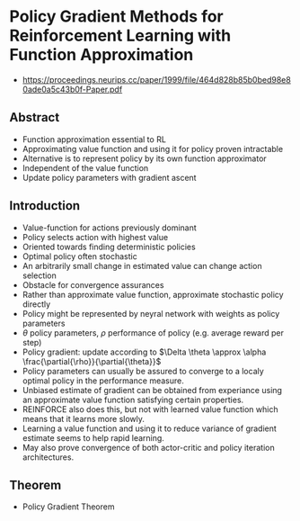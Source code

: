 # Policy Gradient Methods for Reinforcement Learning with Function Approximation

- https://proceedings.neurips.cc/paper/1999/file/464d828b85b0bed98e80ade0a5c43b0f-Paper.pdf

## Abstract

- Function approximation essential to RL
- Approximating value function and using it for policy proven intractable
- Alternative is to represent policy by its own function approximator
- Independent of the value function
- Update policy parameters with gradient ascent

## Introduction

- Value-function for actions previously dominant
- Policy selects action with highest value
- Oriented towards finding deterministic policies
- Optimal policy often stochastic
- An arbitrarily small change in estimated value can change action selection
- Obstacle for convergence assurances
- Rather than approximate value function, approximate stochastic policy directly
- Policy might be represented by neyral network with weights as policy parameters
- $\theta$ policy parameters, $\rho$ performance of policy (e.g. average reward per step)
- Policy gradient: update according to $\Delta \theta \approx \alpha \frac{\partial{\rho}}{\partial{\theta}}$
- Policy parameters can usually be assured to converge to a localy optimal policy in the performance measure.
- Unbiased estimate of gradient can be obtained from experiance using an approximate value function satisfying certain properties.
- REINFORCE also does this, but not with learned value function which means that it learns more slowly.
- Learning a value function and using it to reduce variance of gradient estimate seems to help rapid learning.
- May also prove convergence of both actor-critic and policy iteration architectures.

## Theorem

- Policy Gradient Theorem